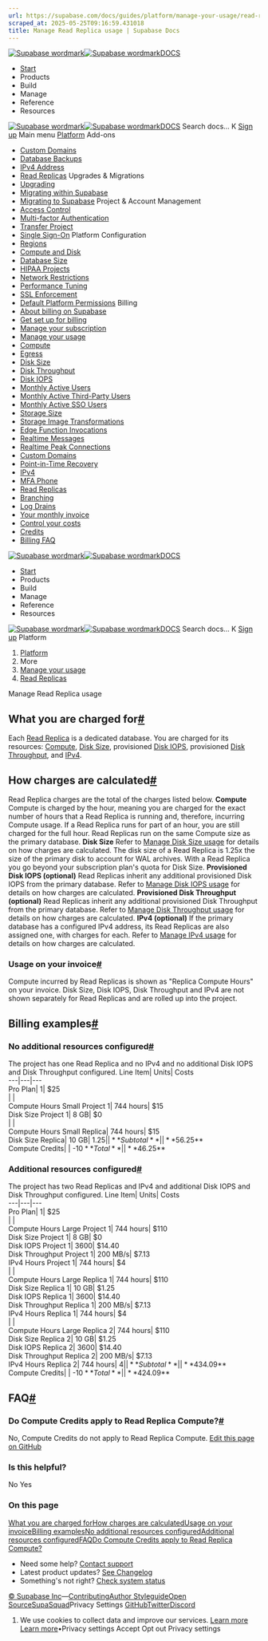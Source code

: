 ```yaml
---
url: https://supabase.com/docs/guides/platform/manage-your-usage/read-replicas
scraped_at: 2025-05-25T09:16:59.431018
title: Manage Read Replica usage | Supabase Docs
---
```


[![Supabase wordmark](https://supabase.com/docs/_next/image?url=%2Fdocs%2Fsupabase-dark.svg&w=256&q=75)![Supabase wordmark](https://supabase.com/docs/_next/image?url=%2Fdocs%2Fsupabase-light.svg&w=256&q=75)DOCS](https://supabase.com/docs)
  * [Start](https://supabase.com/docs/guides/getting-started)
  * Products 
  * Build 
  * Manage 
  * Reference 
  * Resources 


[![Supabase wordmark](https://supabase.com/docs/_next/image?url=%2Fdocs%2Fsupabase-dark.svg&w=256&q=75)![Supabase wordmark](https://supabase.com/docs/_next/image?url=%2Fdocs%2Fsupabase-light.svg&w=256&q=75)DOCS](https://supabase.com/docs)
Search docs...
K
[Sign up](https://supabase.com/dashboard)
Main menu
[Platform](https://supabase.com/docs/guides/platform)
Add-ons
  * [Custom Domains](https://supabase.com/docs/guides/platform/custom-domains)
  * [Database Backups](https://supabase.com/docs/guides/platform/backups)
  * [IPv4 Address](https://supabase.com/docs/guides/platform/ipv4-address)
  * [Read Replicas](https://supabase.com/docs/guides/platform/read-replicas)
Upgrades & Migrations
  * [Upgrading](https://supabase.com/docs/guides/platform/upgrading)
  * [Migrating within Supabase](https://supabase.com/docs/guides/platform/migrating-within-supabase)
  * [Migrating to Supabase](https://supabase.com/docs/guides/platform/migrating-to-supabase)
Project & Account Management
  * [Access Control](https://supabase.com/docs/guides/platform/access-control)
  * [Multi-factor Authentication](https://supabase.com/docs/guides/platform/multi-factor-authentication)
  * [Transfer Project](https://supabase.com/docs/guides/platform/project-transfer)
  * [Single Sign-On](https://supabase.com/docs/guides/platform/sso)
Platform Configuration
  * [Regions](https://supabase.com/docs/guides/platform/regions)
  * [Compute and Disk](https://supabase.com/docs/guides/platform/compute-and-disk)
  * [Database Size](https://supabase.com/docs/guides/platform/database-size)
  * [HIPAA Projects](https://supabase.com/docs/guides/platform/hipaa-projects)
  * [Network Restrictions](https://supabase.com/docs/guides/platform/network-restrictions)
  * [Performance Tuning](https://supabase.com/docs/guides/platform/performance)
  * [SSL Enforcement](https://supabase.com/docs/guides/platform/ssl-enforcement)
  * [Default Platform Permissions](https://supabase.com/docs/guides/platform/permissions)
Billing
  * [About billing on Supabase](https://supabase.com/docs/guides/platform/billing-on-supabase)
  * [Get set up for billing](https://supabase.com/docs/guides/platform/get-set-up-for-billing)
  * [Manage your subscription](https://supabase.com/docs/guides/platform/manage-your-subscription)
  * [Manage your usage](https://supabase.com/docs/guides/platform/manage-your-usage)
  * [Compute](https://supabase.com/docs/guides/platform/manage-your-usage/compute)
  * [Egress](https://supabase.com/docs/guides/platform/manage-your-usage/egress)
  * [Disk Size](https://supabase.com/docs/guides/platform/manage-your-usage/disk-size)
  * [Disk Throughput](https://supabase.com/docs/guides/platform/manage-your-usage/disk-throughput)
  * [Disk IOPS](https://supabase.com/docs/guides/platform/manage-your-usage/disk-iops)
  * [Monthly Active Users](https://supabase.com/docs/guides/platform/manage-your-usage/monthly-active-users)
  * [Monthly Active Third-Party Users](https://supabase.com/docs/guides/platform/manage-your-usage/monthly-active-users-third-party)
  * [Monthly Active SSO Users](https://supabase.com/docs/guides/platform/manage-your-usage/monthly-active-users-sso)
  * [Storage Size](https://supabase.com/docs/guides/platform/manage-your-usage/storage-size)
  * [Storage Image Transformations](https://supabase.com/docs/guides/platform/manage-your-usage/storage-image-transformations)
  * [Edge Function Invocations](https://supabase.com/docs/guides/platform/manage-your-usage/edge-function-invocations)
  * [Realtime Messages](https://supabase.com/docs/guides/platform/manage-your-usage/realtime-messages)
  * [Realtime Peak Connections](https://supabase.com/docs/guides/platform/manage-your-usage/realtime-peak-connections)
  * [Custom Domains](https://supabase.com/docs/guides/platform/manage-your-usage/custom-domains)
  * [Point-in-Time Recovery](https://supabase.com/docs/guides/platform/manage-your-usage/point-in-time-recovery)
  * [IPv4](https://supabase.com/docs/guides/platform/manage-your-usage/ipv4)
  * [MFA Phone](https://supabase.com/docs/guides/platform/manage-your-usage/advanced-mfa-phone)
  * [Read Replicas](https://supabase.com/docs/guides/platform/manage-your-usage/read-replicas)
  * [Branching](https://supabase.com/docs/guides/platform/manage-your-usage/branching)
  * [Log Drains](https://supabase.com/docs/guides/platform/manage-your-usage/log-drains)
  * [Your monthly invoice](https://supabase.com/docs/guides/platform/your-monthly-invoice)
  * [Control your costs](https://supabase.com/docs/guides/platform/cost-control)
  * [Credits](https://supabase.com/docs/guides/platform/credits)
  * [Billing FAQ](https://supabase.com/docs/guides/platform/billing-faq)


[![Supabase wordmark](https://supabase.com/docs/_next/image?url=%2Fdocs%2Fsupabase-dark.svg&w=256&q=75)![Supabase wordmark](https://supabase.com/docs/_next/image?url=%2Fdocs%2Fsupabase-light.svg&w=256&q=75)DOCS](https://supabase.com/docs)
  * [Start](https://supabase.com/docs/guides/getting-started)
  * Products 
  * Build 
  * Manage 
  * Reference 
  * Resources 


[![Supabase wordmark](https://supabase.com/docs/_next/image?url=%2Fdocs%2Fsupabase-dark.svg&w=256&q=75)![Supabase wordmark](https://supabase.com/docs/_next/image?url=%2Fdocs%2Fsupabase-light.svg&w=256&q=75)DOCS](https://supabase.com/docs)
Search docs...
K
[Sign up](https://supabase.com/dashboard)
Platform
  1. [Platform](https://supabase.com/docs/guides/platform)
  2. More
  3. [Manage your usage](https://supabase.com/docs/guides/platform/manage-your-usage)
  4. [Read Replicas](https://supabase.com/docs/guides/platform/manage-your-usage/read-replicas)


Manage Read Replica usage
## What you are charged for[#](https://supabase.com/docs/guides/platform/manage-your-usage/read-replicas#what-you-are-charged-for)
Each [Read Replica](https://supabase.com/docs/guides/platform/read-replicas) is a dedicated database. You are charged for its resources: [Compute](https://supabase.com/docs/guides/platform/compute-and-disk#compute), [Disk Size](https://supabase.com/docs/guides/platform/database-size#disk-size), provisioned [Disk IOPS](https://supabase.com/docs/guides/platform/compute-and-disk#provisioned-disk-throughput-and-iops), provisioned [Disk Throughput](https://supabase.com/docs/guides/platform/compute-and-disk#provisioned-disk-throughput-and-iops), and [IPv4](https://supabase.com/docs/guides/platform/ipv4-address).
## How charges are calculated[#](https://supabase.com/docs/guides/platform/manage-your-usage/read-replicas#how-charges-are-calculated)
Read Replica charges are the total of the charges listed below.
**Compute** Compute is charged by the hour, meaning you are charged for the exact number of hours that a Read Replica is running and, therefore, incurring Compute usage. If a Read Replica runs for part of an hour, you are still charged for the full hour.
Read Replicas run on the same Compute size as the primary database.
**Disk Size** Refer to [Manage Disk Size usage](https://supabase.com/docs/guides/platform/manage-your-usage/disk-size) for details on how charges are calculated. The disk size of a Read Replica is 1.25x the size of the primary disk to account for WAL archives. With a Read Replica you go beyond your subscription plan's quota for Disk Size.
**Provisioned Disk IOPS (optional)** Read Replicas inherit any additional provisioned Disk IOPS from the primary database. Refer to [Manage Disk IOPS usage](https://supabase.com/docs/guides/platform/manage-your-usage/disk-iops) for details on how charges are calculated.
**Provisioned Disk Throughput (optional)** Read Replicas inherit any additional provisioned Disk Throughput from the primary database. Refer to [Manage Disk Throughput usage](https://supabase.com/docs/guides/platform/manage-your-usage/disk-throughput) for details on how charges are calculated.
**IPv4 (optional)** If the primary database has a configured IPv4 address, its Read Replicas are also assigned one, with charges for each. Refer to [Manage IPv4 usage](https://supabase.com/docs/guides/platform/manage-your-usage/ipv4) for details on how charges are calculated.
### Usage on your invoice[#](https://supabase.com/docs/guides/platform/manage-your-usage/read-replicas#usage-on-your-invoice)
Compute incurred by Read Replicas is shown as "Replica Compute Hours" on your invoice. Disk Size, Disk IOPS, Disk Throughput and IPv4 are not shown separately for Read Replicas and are rolled up into the project.
## Billing examples[#](https://supabase.com/docs/guides/platform/manage-your-usage/read-replicas#billing-examples)
### No additional resources configured[#](https://supabase.com/docs/guides/platform/manage-your-usage/read-replicas#no-additional-resources-configured)
The project has one Read Replica and no IPv4 and no additional Disk IOPS and Disk Throughput configured.
Line Item| Units| Costs  
---|---|---  
Pro Plan| 1| $25  
| |   
Compute Hours Small Project 1| 744 hours| $15  
Disk Size Project 1| 8 GB| $0  
| |   
Compute Hours Small Replica| 744 hours| $15  
Disk Size Replica| 10 GB| $1.25  
| |   
**Subtotal**| | **$56.25**  
Compute Credits| | -$10  
**Total**| | **$46.25**  
### Additional resources configured[#](https://supabase.com/docs/guides/platform/manage-your-usage/read-replicas#additional-resources-configured)
The project has two Read Replicas and IPv4 and additional Disk IOPS and Disk Throughput configured.
Line Item| Units| Costs  
---|---|---  
Pro Plan| 1| $25  
| |   
Compute Hours Large Project 1| 744 hours| $110  
Disk Size Project 1| 8 GB| $0  
Disk IOPS Project 1| 3600| $14.40  
Disk Throughput Project 1| 200 MB/s| $7.13  
IPv4 Hours Project 1| 744 hours| $4  
| |   
Compute Hours Large Replica 1| 744 hours| $110  
Disk Size Replica 1| 10 GB| $1.25  
Disk IOPS Replica 1| 3600| $14.40  
Disk Throughput Replica 1| 200 MB/s| $7.13  
IPv4 Hours Replica 1| 744 hours| $4  
| |   
Compute Hours Large Replica 2| 744 hours| $110  
Disk Size Replica 2| 10 GB| $1.25  
Disk IOPS Replica 2| 3600| $14.40  
Disk Throughput Replica 2| 200 MB/s| $7.13  
IPv4 Hours Replica 2| 744 hours| $4  
| |   
**Subtotal**| | **$434.09**  
Compute Credits| | -$10  
**Total**| | **$424.09**  
## FAQ[#](https://supabase.com/docs/guides/platform/manage-your-usage/read-replicas#faq)
### Do Compute Credits apply to Read Replica Compute?[#](https://supabase.com/docs/guides/platform/manage-your-usage/read-replicas#do-compute-credits-apply-to-read-replica-compute)
No, Compute Credits do not apply to Read Replica Compute.
[Edit this page on GitHub ](https://github.com/supabase/supabase/blob/master/apps/docs/content/guides/platform/manage-your-usage/read-replicas.mdx)
### Is this helpful?
No Yes
### On this page
[What you are charged for](https://supabase.com/docs/guides/platform/manage-your-usage/read-replicas#what-you-are-charged-for)[How charges are calculated](https://supabase.com/docs/guides/platform/manage-your-usage/read-replicas#how-charges-are-calculated)[Usage on your invoice](https://supabase.com/docs/guides/platform/manage-your-usage/read-replicas#usage-on-your-invoice)[Billing examples](https://supabase.com/docs/guides/platform/manage-your-usage/read-replicas#billing-examples)[No additional resources configured](https://supabase.com/docs/guides/platform/manage-your-usage/read-replicas#no-additional-resources-configured)[Additional resources configured](https://supabase.com/docs/guides/platform/manage-your-usage/read-replicas#additional-resources-configured)[FAQ](https://supabase.com/docs/guides/platform/manage-your-usage/read-replicas#faq)[Do Compute Credits apply to Read Replica Compute?](https://supabase.com/docs/guides/platform/manage-your-usage/read-replicas#do-compute-credits-apply-to-read-replica-compute)
  * Need some help?
[Contact support](https://supabase.com/support)
  * Latest product updates?
[See Changelog](https://supabase.com/changelog)
  * Something's not right?
[Check system status](https://status.supabase.com/)


[© Supabase Inc](https://supabase.com/)—[Contributing](https://github.com/supabase/supabase/blob/master/apps/docs/DEVELOPERS.md)[Author Styleguide](https://github.com/supabase/supabase/blob/master/apps/docs/CONTRIBUTING.md)[Open Source](https://supabase.com/open-source)[SupaSquad](https://supabase.com/supasquad)Privacy Settings
[GitHub](https://github.com/supabase/supabase)[Twitter](https://twitter.com/supabase)[Discord](https://discord.supabase.com/)
  1. We use cookies to collect data and improve our services. [Learn more](https://supabase.com/privacy#8-cookies-and-similar-technologies-used-on-our-european-services)
[Learn more](https://supabase.com/privacy#8-cookies-and-similar-technologies-used-on-our-european-services)•Privacy settings
Accept Opt out Privacy settings



